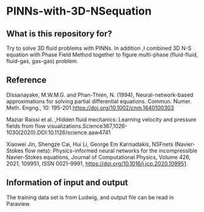 # PINNs-with-3D-NSequation

## What is this repository for?

Try to solve 3D fluid problems with PINNs. In addition ,I combined 3D N-S equation with Phase Field Method together to figure multi-phase (fluid-fluid, fluid-gas, gas-gas) problem.

## Reference

Dissanayake, M.W.M.G. and Phan-Thien, N. (1994), Neural-network-based approximations for solving partial differential equations. Commun. Numer. Meth. Engng., 10: 195-201.https://doi.org/10.1002/cnm.1640100303

Maziar Raissi et al. ,Hidden fluid mechanics: Learning velocity and pressure fields from flow visualizations.Science367,1026-1030(2020).DOI:10.1126/science.aaw4741

Xiaowei Jin, Shengze Cai, Hui Li, George Em Karniadakis, NSFnets (Navier-Stokes flow nets): Physics-informed neural networks for the incompressible Navier-Stokes equations, Journal of Computational Physics, Volume 426, 2021, 109951, ISSN 0021-9991, https://doi.org/10.1016/j.jcp.2020.109951.

## Information of input and output

The training data set is from Ludwig, and output file can be read in Paraview.
